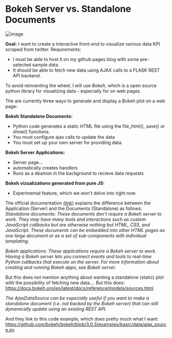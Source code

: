 # Bokeh Server vs. Standalone Documents
![image](https://user-images.githubusercontent.com/115409427/215541654-841f9ca4-cefd-4ba7-843e-0c4b6220917f.png)

**Goal:** I want to create a interactive front-end to visualize various data KPI scraped from twitter. Requirements:
* I must be able to host it on my github pages blog with some pre-selected sample data.
* It should be able to fetch new data using AJAX calls to a FLASK REST API backend.

To avoid reinventing the wheel, I will use _Bokeh_, which is a open source python library for visualizing data - especially for on web pages.

The are currently three ways to generate and display a Bokeh plot on a web page:

**Bokeh Standalone Documents:**
* Python code generates a static HTML file using the file_html(), save() or show() functions.
* You must configure ajax calls to update the data
* You must set up your own server for providing data

**Bokeh Server Applications:**
* Server page...
* automatically creates handlers
* Runs as a deamon in the background to recieve data requests

**Bokeh vizualizations generated from pure JS:**
* Experimental feature, which we won't delve into right now.

The official documentation [(link)](https://docs.bokeh.org/en/latest/docs/reference/models/sources.html) explains the difference between the Application (Server) and the Documents (Standalone) as follows:
_Standalone documents: These documents don’t require a Bokeh server to work. They may have many tools and interactions such as custom JavaScript callbacks but are otherwise nothing but HTML, CSS, and JavaScript. These documents can be embedded into other HTML pages as one large document or as a set of sub-components with individual templating._

_Bokeh applications: These applications require a Bokeh server to work. Having a Bokeh server lets you connect events and tools to real-time Python callbacks that execute on the server. For more information about creating and running Bokeh apps, see Bokeh server._
  
  
  
But this does not mention anything about wanting a standalone (static) plot with the possibility of fetching new data....
But this does: https://docs.bokeh.org/en/latest/docs/reference/models/sources.html

_The AjaxDataSource can be especially useful if you want to make a standalone document (i.e. not backed by the Bokeh server) that can still dynamically update using an existing REST API._

And they link to this code example, which does pretty much what I want:
  https://github.com/bokeh/bokeh/blob/3.0.3/examples/basic/data/ajax_source.py
